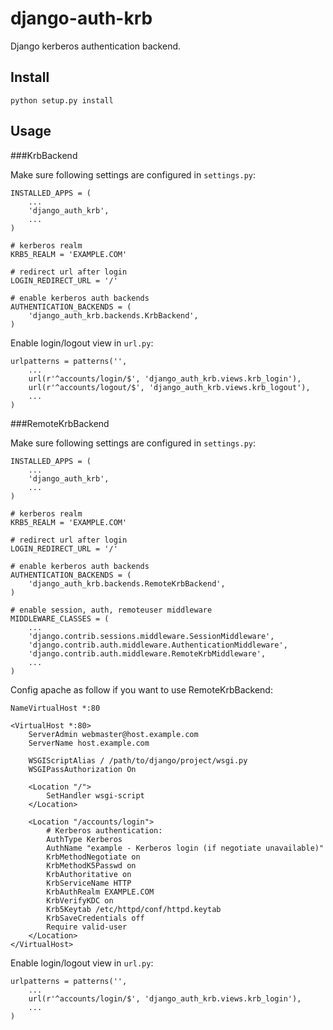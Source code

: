 django-auth-krb
===============

Django kerberos authentication backend.

Install
-------

    python setup.py install

Usage
-----

###KrbBackend

Make sure following settings are configured in `settings.py`:

    INSTALLED_APPS = (
        ...
        'django_auth_krb',
        ...
    )

    # kerberos realm
    KRB5_REALM = 'EXAMPLE.COM'

    # redirect url after login
    LOGIN_REDIRECT_URL = '/'

    # enable kerberos auth backends
    AUTHENTICATION_BACKENDS = (
        'django_auth_krb.backends.KrbBackend',
    )

Enable login/logout view in `url.py`:

    urlpatterns = patterns('',
        ...
        url(r'^accounts/login/$', 'django_auth_krb.views.krb_login'),
        url(r'^accounts/logout/$', 'django_auth_krb.views.krb_logout'),
        ...
    )

###RemoteKrbBackend

Make sure following settings are configured in `settings.py`:

    INSTALLED_APPS = (
        ...
        'django_auth_krb',
        ...
    )

    # kerberos realm
    KRB5_REALM = 'EXAMPLE.COM'

    # redirect url after login
    LOGIN_REDIRECT_URL = '/'

    # enable kerberos auth backends
    AUTHENTICATION_BACKENDS = (
        'django_auth_krb.backends.RemoteKrbBackend',
    )

    # enable session, auth, remoteuser middleware
    MIDDLEWARE_CLASSES = (
        ...
        'django.contrib.sessions.middleware.SessionMiddleware',
        'django.contrib.auth.middleware.AuthenticationMiddleware',
        'django.contrib.auth.middleware.RemoteKrbMiddleware',
        ...
    )

Config apache as follow if you want to use RemoteKrbBackend:

    NameVirtualHost *:80

    <VirtualHost *:80>
        ServerAdmin webmaster@host.example.com
        ServerName host.example.com

        WSGIScriptAlias / /path/to/django/project/wsgi.py
        WSGIPassAuthorization On

        <Location "/">
            SetHandler wsgi-script
        </Location>

        <Location "/accounts/login">
            # Kerberos authentication:
            AuthType Kerberos
            AuthName "example - Kerberos login (if negotiate unavailable)"
            KrbMethodNegotiate on
            KrbMethodK5Passwd on
            KrbAuthoritative on
            KrbServiceName HTTP
            KrbAuthRealm EXAMPLE.COM
            KrbVerifyKDC on
            Krb5Keytab /etc/httpd/conf/httpd.keytab
            KrbSaveCredentials off
            Require valid-user
        </Location>
    </VirtualHost>

Enable login/logout view in `url.py`:

    urlpatterns = patterns('',
        ...
        url(r'^accounts/login/$', 'django_auth_krb.views.krb_login'),
        ...
    )

